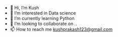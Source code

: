 - 👋 Hi, I’m Kush
- 👀 I’m interested in Data science
- 🌱 I’m currently learning Python
- 💞️ I’m looking to collaborate on ..
- 📫 How to reach me kushprakash123@gmail.com

<!---
srivastavakush/srivastavakush is a ✨ special ✨ repository because its `README.md` (this file) appears on your GitHub profile.
You can click the Preview link to take a look at your changes.
--->
